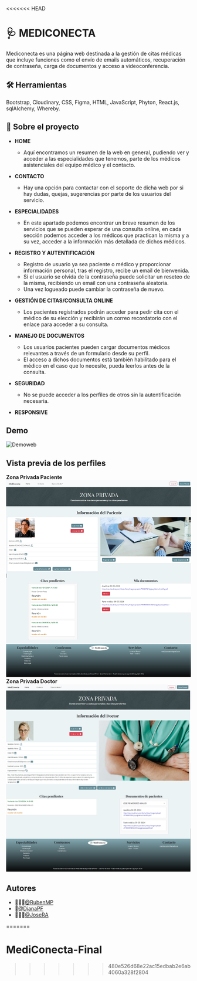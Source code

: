 <<<<<<< HEAD

# 🩺 MEDICONECTA 

Mediconecta es una página web destinada a la gestión de citas médicas que incluye funciones como el envío de emails automáticos, recuperación de contraseña, carga de documentos y acceso a videoconferencia.

## 🛠 Herramientas
Bootstrap, Cloudinary, CSS, Figma, HTML, JavaScript, Phyton, React.js, sqlAlchemy, Whereby.

## 🏥 Sobre el proyecto
- **HOME**
  - Aquí encontramos un resumen de la web en general, pudiendo ver y acceder a las especialidades que tenemos, parte de los médicos asistenciales del equipo médico y  el contacto.
  
- **CONTACTO**
  - Hay una opción para contactar con el soporte de dicha web por si hay dudas, quejas, sugerencias por parte de los usuarios del servicio.
  
- **ESPECIALIDADES**
  - En este apartado podemos encontrar un breve resumen de los servicios que se pueden esperar de una consulta online, en cada sección podemos acceder a los médicos que practican la misma y a su vez, acceder a la información más detallada de dichos médicos.
  
- **REGISTRO Y AUTENTIFICACIÓN**
   - Registro de usuario ya sea paciente o médico y proporcionar información personal, tras el registro, recibe un email de bienvenida.
   - Si el usuario se olvida de la contraseña puede solicitar un reseteo de la misma, recibiendo un email con una contraseña aleatoria.
   - Una vez logueado puede cambiar la contraseña de nuevo.
   
- **GESTIÓN DE CITAS/CONSULTA ONLINE**
   - Los pacientes registrados podrán acceder para pedir cita con el médico de su elección y recibirán un correo recordatorio con el enlace para acceder a su consulta.
   
- **MANEJO DE DOCUMENTOS**
   - Los usuarios pacientes pueden cargar documentos médicos relevantes a través de un formulario desde su perfil.
   - El acceso a dichos documentos está también habilitado para el médico en el caso que lo necesite, pueda leerlos antes de la consulta.
   
- **SEGURIDAD**
   - No se puede acceder a los perfiles de otros sin la autentificación necesaria.

- **RESPONSIVE**

## Demo

![Demoweb](./DemoWeb.gif)

## Vista previa de los perfiles
**Zona Privada Paciente**
![Perfil_Paciente](./Perfil_Paciente.jpg)
**Zona Privada Doctor**
![Perfil_Doctor](./Perfil_Doctor.jpg)


## Autores

- 👨🏻‍💻[@RubenMP](https://github.com/rubenmp92)
- 🦊[@DianaPF](https://github.com/KitsuneDai)
- 👨🏽‍💻[@JoseRA](https://github.com/josereimondez29)

=======
# MediConecta-Final
>>>>>>> 480e526d68e22ac15edbab2e6ab4060a328f2804
